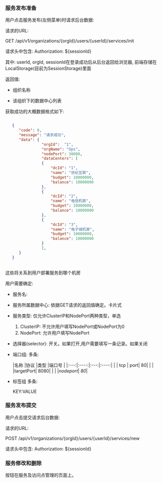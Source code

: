 ### 服务发布准备

用户点击服务发布(左侧菜单)时请求后台数据:

请求的URL:

GET /api/v1/organizations/{orgId}/users/{userId}/services/init

请求头中包含: Authorization: ${sessionId}

其中: userId, orgId, sessionId在登录成功后从后台返回给浏览器, 前端存储在LocalStorage(目前为SessionStorage)里面

返回值:

* 组织名称

* 该组织下的数据中心列表



获取成功的大概数据格式如下:

```json

   {
      "code": 0,
      "message": "请求成功",
      "data": {
                "orgId":  "1",
                "orgName": "Ops",
                "nodePort": 30000,  
                "dataCenters": [
                {
                    "dcId": "1",
                    "name": "世纪互联",
                    "budget": 10000000,
                    "balance": 10000000
                },
                {
                    "dcId": "2",
                    "name": "电信机房",
                    "budget": 10000000,
                    "balance": 10000000
                },
                {
                    "dcId": "3",
                    "name": "电子城机房",
                    "budget": 10000000,
                    "balance": 10000000
                }
                ],
      }
   } 
    
```

这些将关系到用户部署服务到哪个机房


用户需要确定:

* 服务名:
* 服务所属数据中心: 依据GET请求的返回值确定。卡片式
* 服务类型:
    仅允许ClusterIP和NodePort两种类型，单选

    1. ClusterIP: 不允许用户填写NodePort或NodePort为0
    2. NodePort: 允许用户填写NodePort

* 选择器(selector): 
  开关。如果打开,用户需要填写一条记录。如果关闭
* 端口组:
  多条:
  
	|名称  |协议  |类型  |端口号 |
|:---:|:----:|:---:|:----:|
|     | tcp  | port| 80|
|  |          |targetPort| 8080|
|  |            |*nodeport*| *80*|

* 标签组
  多条:
  
  KEY:VALUE

### 服务发布提交
用户点击提交请求后台数据:

请求的URL:

POST /api/v1/organizations/{orgId}/users/{userId}/services/new

请求头中包含: Authorization: ${sessionId}


### 服务修改和删除

按钮在服务及访问点管理的页面上。


